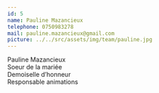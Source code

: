 ```yaml
---
id: 5
name: Pauline Mazancieux
telephone: 0750983278
mail: pauline.mazancieux@gmail.com
picture: ../../src/assets/img/team/pauline.jpg
---
```

Pauline Mazancieux  
Soeur de la mariée  
Demoiselle d’honneur  
Responsable animations  
